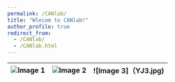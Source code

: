 ```yaml
---
permalink: /CANlab/
title: "Wlecom to CANlab!"
author_profile: true
redirect_from: 
  - /CANlab/
  - /CANlab.html
---
```

| ![Image 1](YJ.jpg) | ![Image 2](YJ2.jpg) | ![Image 3]（YJ3.jpg) |
|--------------------------------------------|--------------------------------------------|--------------------------------------------|

